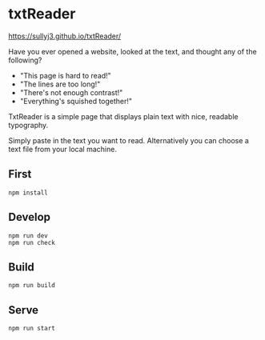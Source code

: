 # txtReader

https://sullyj3.github.io/txtReader/

Have you ever opened a website, looked at the text, and thought any of the following?

- "This page is hard to read!"
- "The lines are too long!"
- "There's not enough contrast!"
- "Everything's squished together!"

TxtReader is a simple page that displays plain text with nice, readable typography.

Simply paste in the text you want to read. Alternatively you can choose a text file from your local machine.

## First

```
npm install
```

## Develop

```
npm run dev
npm run check
```

## Build

```
npm run build
```

## Serve

```
npm run start
```
